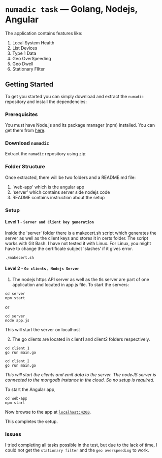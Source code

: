# `numadic task` — Golang, Nodejs, Angular

The application contains features like:
1. Local System Health
2. List Devices
3. Type 1 Data
4. Geo OverSpeeding
5. Geo Dwell
6. Stationary FIlter

## Getting Started

To get you started you can simply download and extract the `numadic` repository and install the dependencies:

### Prerequisites

You must have Node.js and its package manager (npm) installed. You can get them from [here][node].

### Download `numadic`

Extract the `numadic` repository using zip:

### Folder Structure

Once extracted, there will be two folders and a README.md file: 
1. 'web-app' which is the angular app
2. 'server' which contains server side nodejs code
3. README contains instruction about the setup


### Setup

#### Level 1 - `Server and Client key generation`

Inside the 'server' folder there is a makecert.sh script which generates the server as well as the client keys and stores it in certs folder.
The script works with Git Bash. I have not tested it with Linux. For Linux, you might have to change the certificate subject 'slashes' if it gives error. 

```
./makecert.sh
```
#### Level 2 - `Go clients, Nodejs Server`

1. The nodejs https API server as well as the tls server are part of one application and located in app.js file. To start the servers:

```
cd server
npm start
```
or 

```
cd server
node app.js
```

This will start the server on localhost


2. The go clients are located in client1 and client2 folders respectively.

```
cd client 1
go run main.go
```
```
cd client 2
go run main.go
```

*This will start the clients and emit data to the server. The nodeJS server is connected to the mongodb instance in the cloud. So no setup is required.* 

To start the Angular app,
```
cd web-app
npm start
```

Now browse to the app at [`localhost:4200`][local-app-url].

This completes the setup.


### Issues

I tried completing all tasks possible in the test, but due to the lack of time, I could not get the `stationary filter` and the `geo overspeeding` to work. 


[angularjs]: https://angularjs.org/
[bower]: http://bower.io/
[git]: https://git-scm.com/
[http-server]: https://github.com/indexzero/http-server
[jasmine]: https://jasmine.github.io/
[jdk]: https://wikipedia.org/wiki/Java_Development_Kit
[jdk-download]: http://www.oracle.com/technetwork/java/javase/downloads
[karma]: https://karma-runner.github.io/
[local-app-url]: http://localhost:4200
[node]: https://nodejs.org/
[npm]: https://www.npmjs.org/
[protractor]: http://www.protractortest.org/
[selenium]: http://docs.seleniumhq.org/
[travis]: https://travis-ci.org/
[travis-docs]: https://docs.travis-ci.com/user/getting-started
